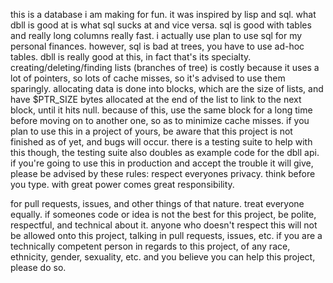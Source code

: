 this is a database i am making for fun.
it was inspired by lisp and sql.
what dbll is good at is what sql sucks at and vice versa.
sql is good with tables and really long columns really fast.
i actually use plan to use sql for my personal finances.
however, sql is bad at trees, you have to use ad-hoc tables.
dbll is really good at this, in fact that's its specialty.
creating/deleting/finding lists (branches of tree) is costly because it uses a lot of pointers, so lots of cache misses, so it's advised to use them sparingly.
allocating data is done into blocks, which are the size of lists, and have $PTR_SIZE bytes allocated at the end of the list to link to the next block, until it hits null.
because of this, use the same block for a long time before moving on to another one, so as to minimize cache misses.
if you plan to use this in a project of yours, be aware that this project is not finished as of yet, and bugs will occur.
there is a testing suite to help with this though, the testing suite also doubles as example code for the dbll api.
if you're going to use this in production and accept the trouble it will give, please be advised by these rules:
	respect everyones privacy.
	think before you type.
	with great power comes great responsibility.

for pull requests, issues, and other things of that nature. treat everyone equally.
if someones code or idea is not the best for this project, be polite, respectful, and technical about it.
anyone who doesn't respect this will not be allowed onto this project, talking in pull requests, issues, etc. 
if you are a technically competent person in regards to this project, of any race, ethnicity, gender, sexuality, etc. and you believe you can help this project, please do so.
